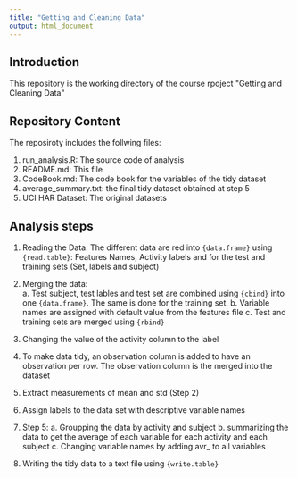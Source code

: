 ```yaml
---
title: "Getting and Cleaning Data"
output: html_document
---
```


## Introduction
This repository is the working directory of the course rpoject "Getting and Cleaning Data"

## Repository Content
The reposiroty includes the follwing files:

1. run_analysis.R: The source code of analysis
2. README.md: This file
3. CodeBook.md: The code book for the variables of the tidy dataset
4. average_summary.txt: the final tidy dataset obtained at step 5
5. UCI HAR Dataset: The original datasets

## Analysis steps
1. Reading the Data: The different data are red into ```{data.frame}``` using ```{read.table}```: Features Names, Activity labels and for the test and training sets (Set, labels and subject)

2. Merging the data:  
    a. Test subject, test lables and test set are combined using ```{cbind}``` into one ```{data.frame}```. The same is done for the training set.
    b. Variable names are assigned with default value from the features file
    c. Test and training sets are merged using ```{rbind}```

3. Changing the value of the activity column to the label

4. To make data tidy, an observation column is added to have an observation per row. The observation column is the merged into the dataset

5. Extract measurements of mean and std (Step 2)
6. Assign labels to the data set with descriptive variable names
7. Step 5: 
    a. Groupping the data by activity and subject
    b. summarizing the data to get the average of each variable for each activity and each subject
    c. Changing variable names by adding avr_ to all variables

8. Writing the tidy data to a text file using ```{write.table}```